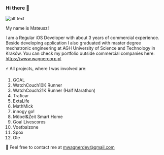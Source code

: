 ### Hi there 👋

![alt text](https://user-images.githubusercontent.com/37062928/182609624-252a52b8-9a98-4f01-ad5f-09acc1bb9383.png)

My name is Mateusz!

I am a Regular iOS Developer with about 3 years of commercial experience.
Beside developing application I also graduated with master degree mechatronic engineering at AGH University of Science and Technology in Kraków.
You can check my portfolio outside commercial companies here: https://www.wagnercorp.pl

⚡ All projects, where I was involved are:
1. GOAL
2. WatchCouch10K Runner
3. WatchCouch21K Runner (Half Marathon)
4. Traficar
5. ExtaLife
6. MathMick
7. innogy go!
8. Möbel&Zeit Smart Home
9. Goal Livescores
10. Voetbalzone
11. Spox
12. Ole

💬 Feel free to contact me at mwagnerdev@gmail.com
<!--
**MateuszW13/MateuszW13** is a ✨ _special_ ✨ repository because its `README.md` (this file) appears on your GitHub profile.
-->
